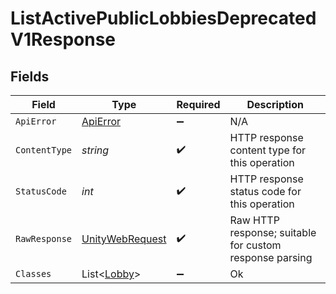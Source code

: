 # ListActivePublicLobbiesDeprecatedV1Response


## Fields

| Field                                                                                                            | Type                                                                                                             | Required                                                                                                         | Description                                                                                                      |
| ---------------------------------------------------------------------------------------------------------------- | ---------------------------------------------------------------------------------------------------------------- | ---------------------------------------------------------------------------------------------------------------- | ---------------------------------------------------------------------------------------------------------------- |
| `ApiError`                                                                                                       | [ApiError](../../Models/Shared/ApiError.md)                                                                      | :heavy_minus_sign:                                                                                               | N/A                                                                                                              |
| `ContentType`                                                                                                    | *string*                                                                                                         | :heavy_check_mark:                                                                                               | HTTP response content type for this operation                                                                    |
| `StatusCode`                                                                                                     | *int*                                                                                                            | :heavy_check_mark:                                                                                               | HTTP response status code for this operation                                                                     |
| `RawResponse`                                                                                                    | [UnityWebRequest](https://docs.unity3d.com/2021.3/Documentation/ScriptReference/Networking.UnityWebRequest.html) | :heavy_check_mark:                                                                                               | Raw HTTP response; suitable for custom response parsing                                                          |
| `Classes`                                                                                                        | List<[Lobby](../../Models/Shared/Lobby.md)>                                                                      | :heavy_minus_sign:                                                                                               | Ok                                                                                                               |